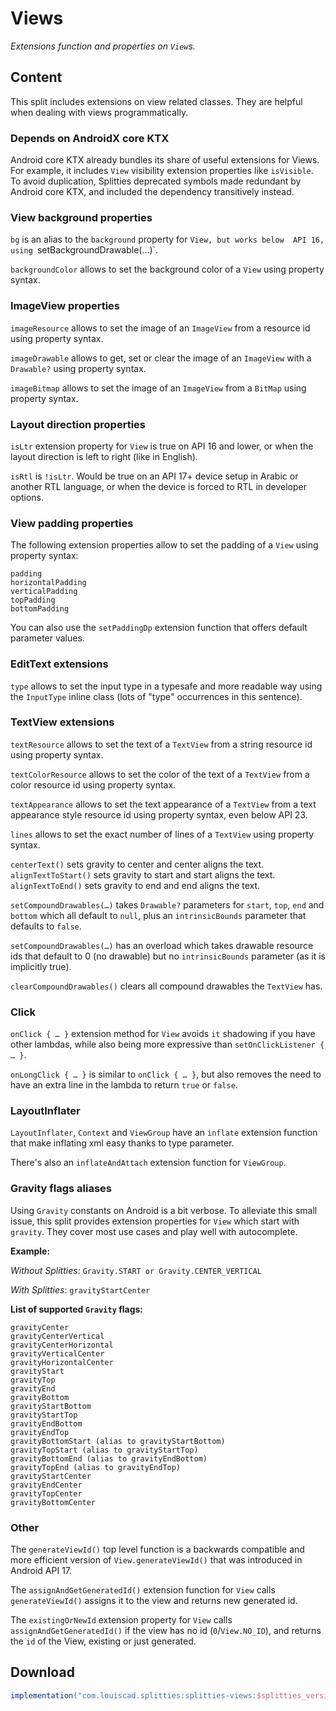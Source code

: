# Views

*Extensions function and properties on `View`s.*

## Content

This split includes extensions on view related classes. They are helpful when
dealing with views programmatically.

### Depends on AndroidX core KTX

Android core KTX already bundles its share of useful extensions for Views.
For example, it includes `View` visibility extension properties like `isVisible`.
To avoid duplication, Splitties deprecated symbols made redundant by Android
core KTX, and included the dependency transitively instead.

### View background properties

`bg` is an alias to the `background` property for `View, but works below 
API 16, using `setBackgroundDrawable(…)`.

`backgroundColor` allows to set the background color of a `View` using
property syntax.

### ImageView properties

`imageResource` allows to set the image of an `ImageView` from a resource id
using property syntax.

`imageDrawable` allows to get, set or clear the image of an `ImageView` with
a `Drawable?` using property syntax.

`imageBitmap` allows to set the image of an `ImageView` from a `BitMap`
using property syntax.

### Layout direction properties

`isLtr` extension property for `View` is true on API 16 and lower, or when
the layout direction is left to right (like in English).

`isRtl` is `!isLtr`. Would be true on an API 17+ device setup in Arabic or
another RTL language, or when the device is forced to RTL in developer options.

### View padding properties

The following extension properties allow to set the padding of a `View` using
property syntax:

```
padding
horizontalPadding
verticalPadding
topPadding
bottomPadding
```

You can also use the `setPaddingDp` extension function that offers default
parameter values.

### EditText extensions

`type` allows to set the input type in a typesafe and more readable way using the `InputType`
inline class (lots of "type" occurrences in this sentence).

### TextView extensions

`textResource` allows to set the text of a `TextView` from a string resource
id using property syntax.

`textColorResource` allows to set the color of the text of a `TextView` from
a color resource id using property syntax.

`textAppearance` allows to set the text appearance of a `TextView` from a
text appearance style resource id using property syntax, even below API 23.

`lines` allows to set the exact number of lines of a `TextView` using
property syntax.

`centerText()` sets gravity to center and center aligns the text.
`alignTextToStart()` sets gravity to start and start aligns the text.
`alignTextToEnd()` sets gravity to end and end aligns the text.

`setCompoundDrawables(…)` takes `Drawable?` parameters for `start`, `top`,
`end` and `bottom` which all default to `null`, plus an `intrinsicBounds`
parameter that defaults to `false`.

`setCompoundDrawables(…)` has an overload which takes drawable resource ids
that default to 0 (no drawable) but no `intrinsicBounds` parameter (as it is
implicitly true).

`clearCompoundDrawables()` clears all compound drawables the `TextView` has.

### Click

`onClick { … }` extension method for `View` avoids `it` shadowing if you have
other lambdas, while also being more expressive than `setOnClickListener { … }`.

`onLongClick { … }` is similar to `onClick { … }`, but also removes the need
to have an extra line in the lambda to return `true` or `false`.

### LayoutInflater

`LayoutInflater`, `Context` and `ViewGroup` have an `inflate` extension
function that make inflating xml easy thanks to type parameter.

There's also an `inflateAndAttach` extension function for `ViewGroup`.

### Gravity flags aliases

Using `Gravity` constants on Android is a bit verbose.
To alleviate this small issue, this split provides extension properties for
`View` which start with `gravity`. They cover most use cases and play well
with autocomplete.

**Example:**

*Without Splitties*: `Gravity.START or Gravity.CENTER_VERTICAL`

*With Splitties*: `gravityStartCenter`

**List of supported `Gravity` flags:**
```
gravityCenter
gravityCenterVertical
gravityCenterHorizontal
gravityVerticalCenter
gravityHorizontalCenter
gravityStart
gravityTop
gravityEnd
gravityBottom
gravityStartBottom
gravityStartTop
gravityEndBottom
gravityEndTop
gravityBottomStart (alias to gravityStartBottom)
gravityTopStart (alias to gravityStartTop)
gravityBottomEnd (alias to gravityEndBottom)
gravityTopEnd (alias to gravityEndTop)
gravityStartCenter
gravityEndCenter
gravityTopCenter
gravityBottomCenter
```

### Other

The `generateViewId()` top level function is a backwards compatible and
more efficient version of `View.generateViewId()` that was introduced
in Android API 17.

The `assignAndGetGeneratedId()` extension function for `View` calls
`generateViewId()` assigns it to the view and returns new generated id.

The `existingOrNewId` extension property for `View` calls
`assignAndGetGeneratedId()` if the view has no id (`0`/`View.NO_ID`),
and returns the `id` of the View, existing or just generated.

## Download

```groovy
implementation("com.louiscad.splitties:splitties-views:$splitties_version")
```
